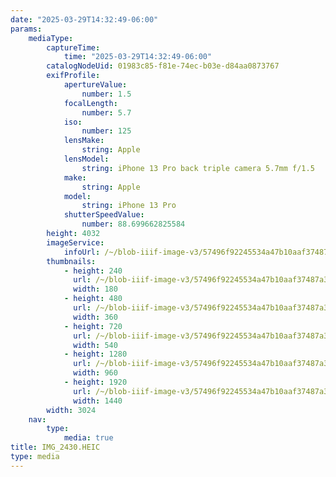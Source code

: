 ```yaml
---
date: "2025-03-29T14:32:49-06:00"
params:
    mediaType:
        captureTime:
            time: "2025-03-29T14:32:49-06:00"
        catalogNodeUid: 01983c85-f81e-74ec-b03e-d84aa0873767
        exifProfile:
            apertureValue:
                number: 1.5
            focalLength:
                number: 5.7
            iso:
                number: 125
            lensMake:
                string: Apple
            lensModel:
                string: iPhone 13 Pro back triple camera 5.7mm f/1.5
            make:
                string: Apple
            model:
                string: iPhone 13 Pro
            shutterSpeedValue:
                number: 88.699662825584
        height: 4032
        imageService:
            infoUrl: /~/blob-iiif-image-v3/57496f92245534a47b10aaf37487a359b49720b54daf041850ccf02adab18265/info.json
        thumbnails:
            - height: 240
              url: /~/blob-iiif-image-v3/57496f92245534a47b10aaf37487a359b49720b54daf041850ccf02adab18265/full/180%2C240/0/default.jpg
              width: 180
            - height: 480
              url: /~/blob-iiif-image-v3/57496f92245534a47b10aaf37487a359b49720b54daf041850ccf02adab18265/full/360%2C480/0/default.jpg
              width: 360
            - height: 720
              url: /~/blob-iiif-image-v3/57496f92245534a47b10aaf37487a359b49720b54daf041850ccf02adab18265/full/540%2C720/0/default.jpg
              width: 540
            - height: 1280
              url: /~/blob-iiif-image-v3/57496f92245534a47b10aaf37487a359b49720b54daf041850ccf02adab18265/full/960%2C1280/0/default.jpg
              width: 960
            - height: 1920
              url: /~/blob-iiif-image-v3/57496f92245534a47b10aaf37487a359b49720b54daf041850ccf02adab18265/full/1440%2C1920/0/default.jpg
              width: 1440
        width: 3024
    nav:
        type:
            media: true
title: IMG_2430.HEIC
type: media
---
```

